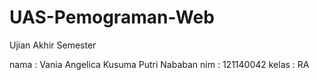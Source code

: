 # UAS-Pemograman-Web
Ujian Akhir Semester 

nama : Vania Angelica Kusuma Putri Nababan
nim  : 121140042
kelas  : RA
